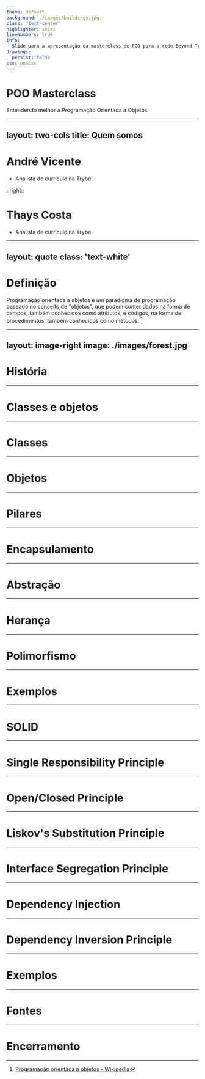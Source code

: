 ```yaml
---
theme: default
background: ./images/buildings.jpg
class: 'text-center'
highlighter: shiki
lineNumbers: true
info: |
  Slide para a apresentação da masterclass de POO para a rede Beyond Trybe
drawings:
  persist: false
css: unocss
---
```


# POO Masterclass

Entendendo melhor a Programação Orientada a Objetos

<!--
- Dar boa tarde/boa noite ao pessoal
- Agradecer pela presença
- Comentar sobre o tema da masterclass
- Deixar as apresentações para o próximo slide
-->


---
layout: two-cols
title: Quem somos
---

# André Vicente

- Analista de currículo na Trybe

::right::


# Thays Costa

- Analista de currículo na Trybe

---
layout: quote
class: 'text-white'
---

# Definição

Programação orientada a objetos é um paradigma de programação baseado no conceito de "objetos", que podem conter dados na forma de campos, também conhecidos como atributos, e códigos, na forma de procedimentos, também conhecidos como métodos. [^1]

[^1]: [Programação orientada a objetos - Wikipedia](https://pt.wikipedia.org/wiki/Programa%C3%A7%C3%A3o_orientada_a_objetos)

---
layout: image-right
image: ./images/forest.jpg
---

# História

---

# Classes e objetos

---

# Classes

--- 

# Objetos

---

# Pilares

---

# Encapsulamento

---

# Abstração

---

# Herança

---

# Polimorfismo

---

# Exemplos

---

# SOLID

---

# Single Responsibility Principle

---

# Open/Closed Principle 

---

# Liskov's Substitution Principle

---

# Interface Segregation Principle

---

# Dependency Injection

---

# Dependency Inversion Principle

---

# Exemplos

---

# Fontes

---

# Encerramento

